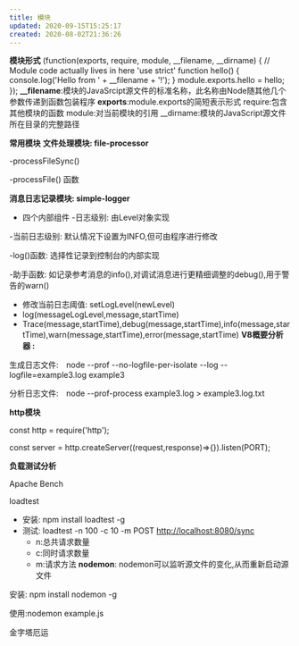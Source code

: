 ```yaml
---
title: 模块
updated: 2020-09-15T15:25:17
created: 2020-08-02T21:36:26
---
```


**模块形式**
(function(exports, require, module, \_\_filename, \_\_dirname) {
// Module code actually lives in here
'use strict'
function hello() {
console.log('Hello from ' + \_\_filename + '!');
}
module.exports.hello = hello;
});
**\_\_filename**:模块的JavaSrcipt源文件的标准名称，此名称由Node随其他几个参数传递到函数包装程序
**exports**:module.exports的简短表示形式
require:包含其他模块的函数
module:对当前模块的引用
\_\_dirname:模块的JavaScript源文件所在目录的完整路径

**常用模块**
**文件处理模块: file-processor**

-processFileSync()

-processFile() 函数

**消息日志记录模块: simple-logger**
- 四个内部组件
-日志级别: 由Level对象实现

-当前日志级别: 默认情况下设置为INFO,但可由程序进行修改

-log()函数: 选择性记录到控制台的内部实现

-助手函数: 如记录参考消息的info(),对调试消息进行更精细调整的debug(),用于警告的warn()
- 修改当前日志阈值: setLogLevel(newLevel)
- log(messageLogLevel,message,startTime)
- Trace(message,startTime),debug(message,startTime),info(message,startTime),warn(message,startTime),error(message,startTime)
**V8概要分析器 :**

生成日志文件:　node --prof --no-logfile-per-isolate --log --logfile=example3.log example3

分析日志文件:　node --prof-process example3.log \> example3.log.txt

**http模块**

const http = require('http');

const server = http.createServer((request,response)=\>{}).listen(PORT);

**负载测试分析**

Apache Bench

loadtest
- 安装: npm install loadtest -g
- 测试: loadtest -n 100 -c 10 -m POST <http://localhost:8080/sync>
  - n:总共请求数量
  - c:同时请求数量
  - m:请求方法
**nodemon**: nodemon可以监听源文件的变化,从而重新启动源文件

安装: npm install nodemon -g

使用:nodemon example.js

金字塔厄运

